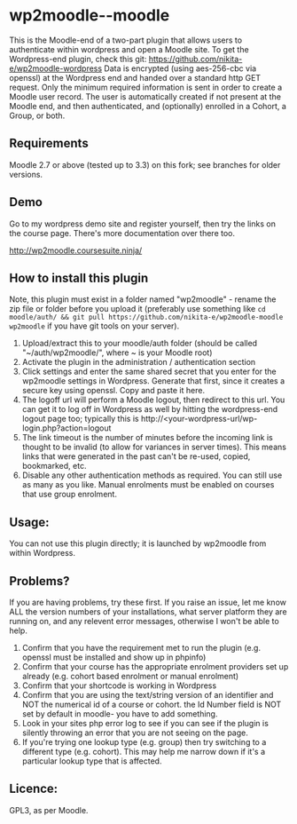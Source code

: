 wp2moodle--moodle
=================

This is the Moodle-end of a two-part plugin that allows users to authenticate within wordpress and open a Moodle site. To get the Wordpress-end plugin, check this git: https://github.com/nikita-e/wp2moodle-wordpress
Data is encrypted (using aes-256-cbc via openssl) at the Wordpress end and handed over a standard http GET request. Only the minimum required information is sent in order to create a Moodle user record. The user is automatically created if not present at the Moodle end, and then authenticated, and (optionally) enrolled in a Cohort, a Group, or both.

Requirements
------------
Moodle 2.7 or above (tested up to 3.3) on this fork; see branches for older versions.

Demo
-----
Go to my wordpress demo site and register yourself, then try the links on the course page. There's more documentation over there too.

http://wp2moodle.coursesuite.ninja/

How to install this plugin
---------------------
Note, this plugin must exist in a folder named "wp2moodle" - rename the zip file or folder before you upload it (preferably use something like `cd moodle/auth/ && git pull https://github.com/nikita-e/wp2moodle-moodle wp2moodle` if you have git tools on your server).

1. Upload/extract this to your moodle/auth folder (should be called "~/auth/wp2moodle/", where ~ is your Moodle root)
2. Activate the plugin in the administration / authentication section
3. Click settings and enter the same shared secret that you enter for the wp2moodle settings in Wordpress. Generate that first, since it creates a secure key using openssl. Copy and paste it here.
4. The logoff url will perform a Moodle logout, then redirect to this url. You can get it to log off in Wordpress as well by hitting the wordpress-end logout page too; typically this is http://<your-wordpress-url/wp-login.php?action=logout
5. The link timeout is the number of minutes before the incoming link is thought to be invalid (to allow for variances in server times). This means links that were generated in the past can't be re-used, copied, bookmarked, etc.
5. Disable any other authentication methods as required. You can still use as many as you like. Manual enrolments must be enabled on courses that use group enrolment.

Usage:
------
You can not use this plugin directly; it is launched by wp2moodle from within Wordpress.

Problems?
---------
If you are having problems, try these first. If you raise an issue, let me know ALL the version numbers of your installations, what server platform they are running on, and any relevent error messages, otherwise I won't be able to help.

1. Confirm that you have the requirement met to run the plugin (e.g. openssl must be installed and show up in phpinfo)
2. Confirm that your course has the appropriate enrolment providers set up already (e.g. cohort based enrolment or manual enrolment)
3. Confirm that your shortcode is working in Wordpress
4. Confirm that you are using the text/string version of an identifier and NOT the numerical id of a course or cohort. the Id Number field is NOT set by default in moodle- you have to add something.
5. Look in your sites php error log to see if you can see if the plugin is silently throwing an error that you are not seeing on the page.
6. If you're trying one lookup type (e.g. group) then try switching to a different type (e.g. cohort). This may help me narrow down if it's a particular lookup type that is affected.

Licence:
--------
GPL3, as per Moodle.

